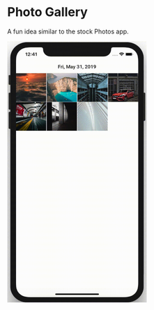 # Photo Gallery
A fun idea similar to the stock Photos app.

<img src="/Screenrecording/Screenrecording.gif" alt="drawing" width="320" height="600"/>
